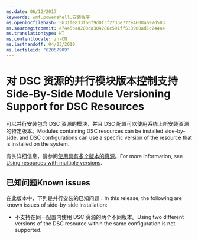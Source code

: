 ```yaml
---
ms.date: 06/12/2017
keywords: wmf,powershell,安装程序
ms.openlocfilehash: 5b31fe833fb0f9d0f3f2733e777e4608a697d583
ms.sourcegitcommit: e7445ba8203da304286c591ff513900ad1c244a4
ms.translationtype: HT
ms.contentlocale: zh-CN
ms.lasthandoff: 04/23/2019
ms.locfileid: "62057909"
---
```

# <a name="side-by-side-module-versioning-support-for-dsc-resources"></a><span data-ttu-id="3ad18-102">对 DSC 资源的并行模块版本控制支持</span><span class="sxs-lookup"><span data-stu-id="3ad18-102">Side-By-Side Module Versioning Support for DSC Resources</span></span>

<span data-ttu-id="3ad18-103">可以并行安装包含 DSC 资源的模块，并且 DSC 配置可以使用系统上所安装资源的特定版本。</span><span class="sxs-lookup"><span data-stu-id="3ad18-103">Modules containing DSC resources can be installed side-by-side, and DSC configurations can use a specific version of the resource that is installed on the system.</span></span>

<span data-ttu-id="3ad18-104">有关详细信息，请参阅[使用具有多个版本的资源](https://msdn.microsoft.com/powershell/dsc/sxsresource)。</span><span class="sxs-lookup"><span data-stu-id="3ad18-104">For more information, see [Using resources with multiple versions](https://msdn.microsoft.com/powershell/dsc/sxsresource).</span></span>

## <a name="known-issues"></a><span data-ttu-id="3ad18-105">已知问题</span><span class="sxs-lookup"><span data-stu-id="3ad18-105">Known issues</span></span>

<span data-ttu-id="3ad18-106">在此版本中，下列是并行安装的已知问题：</span><span class="sxs-lookup"><span data-stu-id="3ad18-106">In this release, the following are known issues of side-by-side installation:</span></span>

-   <span data-ttu-id="3ad18-107">不支持在同一配置内使用 DSC 资源的两个不同版本。</span><span class="sxs-lookup"><span data-stu-id="3ad18-107">Using two different versions of the DSC resource within the same configuration is not supported.</span></span>
